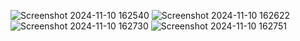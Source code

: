 
![Screenshot 2024-11-10 162540](https://github.com/user-attachments/assets/b96b86b2-6e19-4753-9c26-8de6304fa799)
![Screenshot 2024-11-10 162622](https://github.com/user-attachments/assets/047e7b87-747a-4c9e-9a44-98ee34834842)
![Screenshot 2024-11-10 162730](https://github.com/user-attachments/assets/6831f3ac-9cd2-4d53-ad8c-618c1516cc06)
![Screenshot 2024-11-10 162751](https://github.com/user-attachments/assets/d269d2ef-a885-4b5a-a560-7327e13129d8)
